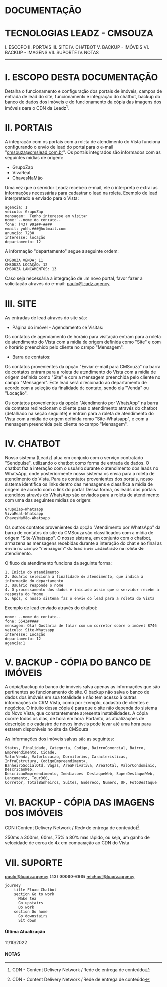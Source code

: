 # DOCUMENTAÇÃO
# TECNOLOGIAS LEADZ - CMSOUZA

I. ESCOPO
  II. PORTAIS
  III. SITE
  IV. CHATBOT
  V. BACKUP - IMÓVEIS
  VI. BACKUP - IMAGENS
  VII. SUPORTE
  IV. NOTAS

--------

# I. ESCOPO DESTA DOCUMENTAÇÃO

Detalha o funcionamento e configuração dos portais de imóveis, campos de entrada de lead do site, funcionamento e integração do chatbot, backup do banco de dados dos imóveis e do funcionamento da cópia das imagens dos imóveis para o CDN da Leadz[^1].

# II. PORTAIS

A integração com os portais com a roleta de atendimento do Vista funciona configurando o envio de lead do portal para o e-mail "cmsouza@cmslead.com.br".
Os portais integrados são informados com as seguintes mídias de origem:

- GrupoZap
- VivaReal
- ChavesNaMão

Uma vez que o servidor Leadz recebe o e-mail, ele o interpreta e extrai as informações necessárias para cadastrar o lead na roleta.
Exemplo de lead interpretado e enviado para o Vista:

    agencia: 1
    veiculo: GrupoZap
    mensagem:  Tenho interesse em visitar  
    nome: --nome do contato--
    fone: (43) 991##-####
    email: yohh.###@hotmail.com
    anuncio: 7230
    interesse: locação
    departamento: 12

A informação "departamento" segue a seguinte ordem:

    CMSOUZA VENDA: 11
    CMSOUZA LOCAÇÃO: 12
    CMSOUZA LANÇAMENTOS: 13

Caso seja necessária a integração de um novo portal, favor fazer a solicitação através do e-mail: paulo@leadz.agency

# III. SITE

As entradas de lead através do site são:

- Página do imóvel - Agendamento de Visitas:

Os contatos de agendamento de horário para visitação entram para a roleta de atendimento do Vista com a mídia de origem definida como "Site" e com o horário preenchido pelo cliente no campo "Mensagem".

- Barra de contatos:

Os contatos provenientes da opção "Enviar e-mail para CMSouza" na barra de contatos entram para a roleta de atendimento do Vista com a mídia de origem definida como "Site" e com a mensagem preenchida pelo cliente no campo "Mensagem". Este lead será direcionado ao departamento de acordo com a seleção da finalidade do contato, sendo ela "Venda" ou "Locação".

Os contatos provenientes da opção "Atendimento por WhatsApp" na barra de contatos redirecionam o cliente para o atendimento através do chatbot (detalhado na seção seguinte) e entram para a roleta de atendimento do Vista com a mídia de origem definida como "Site-Whatsapp", e com a mensagem preenchida pelo cliente no campo "Mensagem".

# IV. CHATBOT

Nosso sistema (Leadz) atua em conjunto com o serviço contratado "Sendpulse", utilizando o chatbot como forma de entrada de dados. O chatbot faz a interação com o usuário durante o atendimento dos leads no WhatsApp, onde posteriormente nosso sistema os envia para a roleta de atendimento do Vista.
Para os contatos provenientes dos portais, nosso sistema identifica os links dentro das mensagens e classifica a mídia de origem de acordo com o link do portal.
Dessa forma, os leads dos portais atendidos através do WhatsApp são enviados para a roleta de atendimento com uma das seguintes mídias de origem:

    GrupoZap-Whatsapp
    VivaReal-Whatsapp
    ChavesNaMão-Whatsapp

Os outros contatos provenientes da opção "Atendimento por WhatsApp" da barra de contatos do site da CMSouza são classificados com a mídia de origem "Site-Whatsapp".
O nosso sistema, em conjunto com o chatbot, armazena as mensagens recebidas durante a interação do chat e ao final as envia no campo "mensagem" do lead a ser cadastrado na roleta de atendimento.

O fluxo de atendimento funciona da seguinte forma:

    1. Início do atendimento
    2. Usuário seleciona a finalidade do atendimento, que indica a informação do departamento
    3. Usuário responde o nome
    4. O processamento dos dados é iniciado assim que o servidor recebe a resposta do "nome
    5. Após, o nosso sistema faz o envio do lead para a roleta do Vista

Exemplo de lead enviado através do chatbot:
```
nome: --nome do contato--
fone: 5543#####
mensagem: Olá! Gostaria de falar com um corretor sobre o imóvel 8746
veiculo: Site-Whatsapp
interesse: Locação
departamento: 12
agencia:1
```

# V. BACKUP - CÓPIA DO BANCO DE IMÓVEIS

A cópia/backup do banco de imóveis salva apenas as informações que são pertinentes ao funcionamento do site. O backup não salva o banco de dados dos imóveis em sua totalidade e não tem acesso à outras informações do CRM Vista, como por exemplo, cadastro de clientes e negócios.
O intuito dessa cópia é para que o site não dependa do sistema do Novo Vista, que constantemente apresenta instabilidades. A cópia ocorre todos os dias, de hora em hora. Portanto, as atualizações de descrição e o cadastro de novos imóveis pode levar até uma hora para estarem disponíveis no site da CMSouza

As informações dos imóveis salvas são as seguintes:

    Status, Finalidade, Categoria, Codigo, BairroComercial, Bairro, Empreendimento, Cidade, 
    ValorVenda, ValorLocacao, Dormitorios, Caracteristicas, InfraEstrutura, CodigoEmpreendimento,
    BanheiroSocialQtd, Vagas, AreaPrivativa, AreaTotal, ValorCondominio, DescricaoWeb, 
    DescricaoEmpreendimento, Imediacoes, DestaqueWeb, SuperDestaqueWeb, Lancamento, Tour360, 
    Corretor, TotalBanheiros, Suites, Endereco, Numero, UF, FotoDestaque


# VI. BACKUP - CÓPIA DAS IMAGENS DOS IMÓVEIS

CDN (Content Delivery Network / Rede de entrega de conteúdo)[^1]

250ms a 300ms, 60ms, 75% a 80% mas rápido, ou seja, um ganho de velocidade de cerca de 4x em comparação ao CDN do Vista

# VII. SUPORTE

paulo@leadz.agency
  (43) 99969-6665
  michael@leadz.agency

```mermaid
journey
    title Fluxo Chatbot
    section Go to work
      Make tea
      Go upstairs
      Do work
    section Go home
      Go downstairs
      Sit down
```


#### Última Atualização
11/10/2022

#### NOTAS

[^1]: CDN - Content Delivery Network / Rede de entrega de conteúdo
[^2]: Every new line should be prefixed with 2 spaces.  
  This allows you to have a footnote with multiple lines.
[^note]:
    Named footnotes will still render with numbers instead of the text but allow easier identification and linking.  
    This footnote also has been made with a different syntax using 4 spaces for new lines.